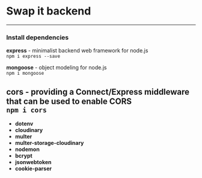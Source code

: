 # Swap it backend
***

### Install dependencies

**express** - minimalist backend web framework for node.js\
`npm i express --save`

**mongoose** - object modeling for node.js\
`npm i mongoose`

**cors** - providing a Connect/Express middleware that can be used to enable CORS\
`npm i cors`
- 
- **dotenv**
- **cloudinary**
- **multer**
- **multer-storage-cloudinary**
- **nodemon**
- **bcrypt**
- **jsonwebtoken**
- **cookie-parser**






